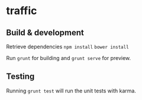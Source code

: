 # traffic

## Build & development

Retrieve dependencies
`npm install`
`bower install`

Run `grunt` for building and `grunt serve` for preview.

## Testing

Running `grunt test` will run the unit tests with karma.
